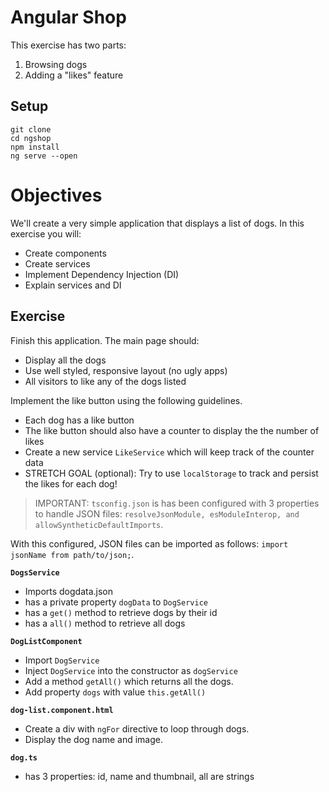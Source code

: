 # Angular Shop

This exercise has two parts:

1. Browsing dogs
2. Adding a "likes" feature

## Setup

```
git clone
cd ngshop
npm install
ng serve --open
```

# Objectives

We'll create a very simple application that displays a list of dogs. In this exercise you will:

* Create components
* Create services
* Implement Dependency Injection (DI)
* Explain services and DI

## Exercise

Finish this application. The main page should:
- Display all the dogs
- Use well styled, responsive layout (no ugly apps)
- All visitors to like any of the dogs listed

Implement the like button using the following guidelines.

* Each dog has a like button
* The like button should also have a counter to display the the number of likes
* Create a new service `LikeService` which will keep track of the counter data
* STRETCH GOAL (optional): Try to use `localStorage` to track and persist the likes for each dog!

> IMPORTANT: `tsconfig.json` is has been configured with 3 properties to handle JSON files: `resolveJsonModule, esModuleInterop, and allowSyntheticDefaultImports`. 

With this configured, JSON files can be imported as follows: `import jsonName from path/to/json;`.

**`DogsService`**
- Imports dogdata.json
- has a private property `dogData` to `DogService` 
- has a `get()` method to retrieve dogs by their id
- has a `all()` method to retrieve all dogs

**`DogListComponent`**
- Import `DogService`
- Inject `DogService` into the constructor as `dogService`
- Add a method `getAll()` which returns all the dogs.
- Add property `dogs` with value `this.getAll()`

**`dog-list.component.html`**
- Create a div with `ngFor` directive to loop through dogs.
- Display the dog name and image.

**`dog.ts`**
- has 3 properties: id, name and thumbnail, all are strings

